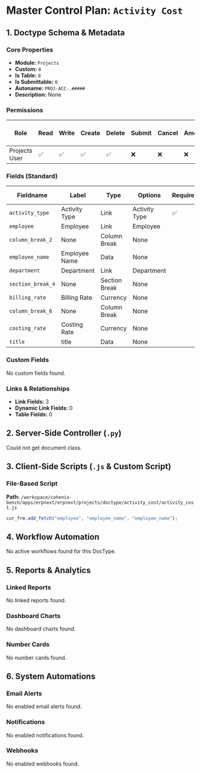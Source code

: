 # Master Control Plan: `Activity Cost`

## 1. Doctype Schema & Metadata

### Core Properties
- **Module:** `Projects`
- **Custom:** `0`
- **Is Table:** `0`
- **Is Submittable:** `0`
- **Autoname:** `PROJ-ACC-.#####`
- **Description:** None

### Permissions
| Role | Read | Write | Create | Delete | Submit | Cancel | Amend | Report | Import | Export | Print | Email | Share | Set User Perms |
|---|---|---|---|---|---|---|---|---|---|---|---|---|---|---|
| Projects User | ✅ | ✅ | ✅ | ✅ | ❌ | ❌ | ❌ | ✅ | ❌ | ✅ | ✅ | ✅ | ✅ | ❌ |


### Fields (Standard)
| Fieldname | Label | Type | Options | Required | Hidden | Read Only | Default | Description |
|---|---|---|---|---|---|---|---|---|
| `activity_type` | Activity Type | Link | Activity Type | ✅ |  |  | None | None |
| `employee` | Employee | Link | Employee |  |  |  | None | None |
| `column_break_2` | None | Column Break | None |  |  |  | None | None |
| `employee_name` | Employee Name | Data | None |  |  | ✅ | None | None |
| `department` | Department | Link | Department |  |  | ✅ | None | None |
| `section_break_4` | None | Section Break | None |  |  |  | None | None |
| `billing_rate` | Billing Rate | Currency | None |  |  |  | 0 | per hour |
| `column_break_6` | None | Column Break | None |  |  |  | None | None |
| `costing_rate` | Costing Rate | Currency | None |  |  |  | 0 | per hour |
| `title` | title | Data | None |  | ✅ | ✅ | None | None |


### Custom Fields
No custom fields found.


### Links & Relationships
- **Link Fields:** 3
- **Dynamic Link Fields:** 0
- **Table Fields:** 0

## 2. Server-Side Controller (`.py`)
Could not get document class.


## 3. Client-Side Scripts (`.js` & Custom Script)
### File-Based Script
**Path:** `/workspace/cohenix-bench/apps/erpnext/erpnext/projects/doctype/activity_cost/activity_cost.js`
```javascript
cur_frm.add_fetch("employee", "employee_name", "employee_name");

```




## 4. Workflow Automation
No active workflows found for this DocType.


## 5. Reports & Analytics
### Linked Reports
No linked reports found.


### Dashboard Charts
No dashboard charts found.


### Number Cards
No number cards found.


## 6. System Automations
### Email Alerts
No enabled email alerts found.


### Notifications
No enabled notifications found.


### Webhooks
No enabled webhooks found.
